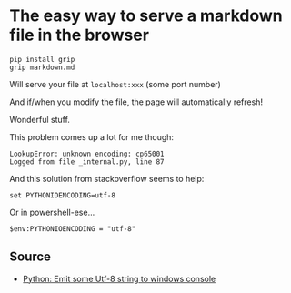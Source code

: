 ﻿# The easy way to serve a markdown file in the browser

    pip install grip
    grip markdown.md


Will serve your file at `localhost:xxx` (some port number)

And if/when you modify the file, the page will automatically refresh!

Wonderful stuff.

This problem comes up a lot for me though:

    LookupError: unknown encoding: cp65001
    Logged from file _internal.py, line 87

And this solution from stackoverflow seems to help:

    set PYTHONIOENCODING=utf-8

Or in powershell-ese...



    $env:PYTHONIOENCODING = "utf-8"



## Source

 * [Python: Emit some Utf-8 string to windows console](http://stackoverflow.com/questions/10321611/python-emit-some-utf-8-string-to-windows-console)